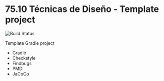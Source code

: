 # 75.10 Técnicas de Diseño - Template project
 ![Build Status](https://travis-ci.org/eze210/template.svg?branch=master) 

Template Gradle project

* Gradle
* Checkstyle
* Findbugs
* PMD
* JaCoCo

